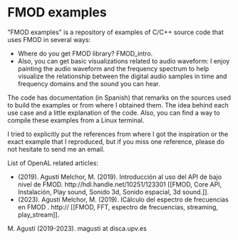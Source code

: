 <!-- Articles docentes sobre FMOD -->
<h1>FMOD examples</h1>

"FMOD examples" is a repository of examples of C/C++ source code that uses FMOD in several ways:
<ul>
 <li>Where do you get FMOD library? FMOD_intro.</li>
 <li>Also, you can get basic visualizations related to audio waveform: I enjoy painting the audio waveform and the frequency spectrum to help visualize the relationship between the digital audio samples in time and frequency domains and the sound you can hear.</li> 
</ul>

The code has documentation (in Spanish) that remarks on the sources used to build the examples or from where I obtained them. The idea behind each use case and a little explanation of the code. Also, you can find a way to compile these examples from a Linux terminal. 

I tried to explicitly put the references from where I got the inspiration or the exact example that I reproduced, but if you miss one reference, please do not hesitate to send me an email.

List of OpenAL related articles:
<ul>
  <li> (2019). Agustí Melchor, M. (2019). Introducción al uso del API de bajo nivel de FMOD. http://hdl.handle.net/10251/123301 [[FMOD, Core API, Instalación, Play sound, Sonido 3d, Sonido espacial, 3d sound.]].
 </li>
  <li> (2023). Agustí Melchor, M. (2019). ICálculo del espectro de frecuencias en FMOD
. http:// [[FMOD, FFT, espectro de frecuencias, streaming, play_stream]].
 </li>
 
 </ul>




M. Agustí (2019-2023). magusti at disca.upv.es
